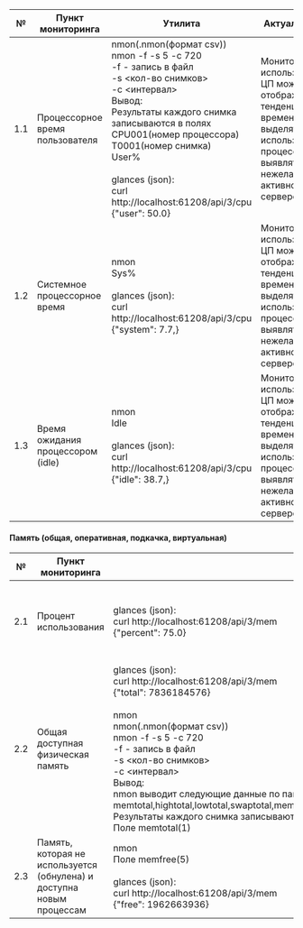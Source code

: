 | № | Пункт мониторинга | Утилита | Актуальность | Проблемы |
| ----- | ------ | ------ | ------ | ------ |
| 1.1 | Процессорное время пользователя | nmon(.nmon(формат csv))</br>nmon -f -s 5 -c 720</br>-f - запись в файл</br>-s <кол-во снимков></br>-с <интервал></br>Вывод: </br>Результаты каждого снимка записываются в полях СPU001(номер процессора)</br>T0001(номер снимка)</br>User%</br></br>glances (json): </br>curl http://localhost:61208/api/3/cpu</br>{"user": 50.0}| Мониторинг использования ЦП может отображать тенденции во времени, выделять пики использования процессора и выявлять нежелательную активность на сервере | |
| 1.2 | Системное процессорное время | nmon</br>Sys%</br></br>glances (json):</br>curl http://localhost:61208/api/3/cpu</br>{"system": 7.7,} | Мониторинг использования ЦП может отображать тенденции во времени, выделять пики использования процессора и выявлять нежелательную активность на сервере | |
| 1.3 | Время ожидания процессором (idle) | nmon</br>Idle</br></br>glances (json):</br>curl http://localhost:61208/api/3/cpu</br>{"idle": 38.7,} | Мониторинг использования ЦП может отображать тенденции во времени, выделять пики использования процессора и выявлять нежелательную активность на сервере | |

#### Память (общая, оперативная, подкачка, виртуальная)

| № | Пункт мониторинга | Утилита | Актуальность | Проблемы |
| ----- | ------ | ------ | ------ | ------ |
| 2.1 | Процент использования | glances (json):</br>curl http://localhost:61208/api/3/mem</br>{"percent": 75.0} | В случае оптимизации производительности системы Linux оперативная память - один из важных факторов | |
| 2.2 | Общая доступная физическая память | glances (json):</br>curl http://localhost:61208/api/3/mem</br>{"total": 7836184576}</br></br>nmon</br>nmon(.nmon(формат csv))</br>nmon -f -s 5 -c 720</br>-f - запись в файл</br>-s <кол-во снимков></br>-с <интервал></br>Вывод: </br>nmon выводит следующие данные по памяти в соответствующем порядке: memtotal,hightotal,lowtotal,swaptotal,memfree,highfree,lowfree,swapfree,memshared,cached,active,bigfree,buffers,swapcached,inactive</br>Результаты каждого снимка записываются в полях MEM, T0001(номер снимка)</br>Поле memtotal(1) | Общая характеристика | |
| 2.3 | Память, которая не используется (обнулена) и доступна новым процессам | nmon</br>Поле memfree(5)</br></br>glances (json):</br>curl http://localhost:61208/api/3/mem</br>{"free": 1962663936} | 


